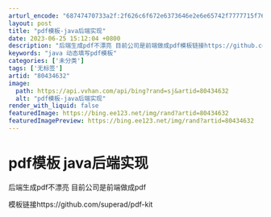 ```yaml
---
arturl_encode: "68747470733a2f:2f626c6f672e6373646e2e6e65742f7777715f767261636c65:2f61727469636c652f64657461696c732f3830343334363332"
layout: post
title: "pdf模板-java后端实现"
date: 2023-06-25 15:12:04 +0800
description: "后端生成pdf不漂亮 目前公司是前端做成pdf模板链接https://github.com/supe"
keywords: "java 动态填写pdf模板"
categories: ['未分类']
tags: ['无标签']
artid: "80434632"
image:
  path: https://api.vvhan.com/api/bing?rand=sj&artid=80434632
  alt: "pdf模板-java后端实现"
render_with_liquid: false
featuredImage: https://bing.ee123.net/img/rand?artid=80434632
featuredImagePreview: https://bing.ee123.net/img/rand?artid=80434632
---
```


# pdf模板 java后端实现

后端生成pdf不漂亮 目前公司是前端做成pdf

模板链接https://github.com/superad/pdf-kit